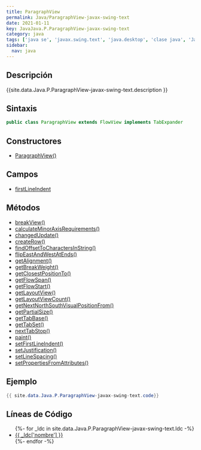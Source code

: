 ```yaml
---
title: ParagraphView
permalink: Java/ParagraphView-javax-swing-text
date: 2021-01-11
key: JavaJava.P.ParagraphView-javax-swing-text
category: java
tags: ['java se', 'javax.swing.text', 'java.desktop', 'clase java', 'Java 1.0']
sidebar: 
  nav: java
---
```


## Descripción
{{site.data.Java.P.ParagraphView-javax-swing-text.description }}

## Sintaxis
~~~java
public class ParagraphView extends FlowView implements TabExpander
~~~

## Constructores
* [ParagraphView()](/Java/ParagraphView-javax-swing-text/ParagraphView/)

## Campos
* [firstLineIndent](/Java/ParagraphView-javax-swing-text/firstLineIndent)

## Métodos
* [breakView()](/Java/ParagraphView-javax-swing-text/breakView)
* [calculateMinorAxisRequirements()](/Java/ParagraphView-javax-swing-text/calculateMinorAxisRequirements)
* [changedUpdate()](/Java/ParagraphView-javax-swing-text/changedUpdate)
* [createRow()](/Java/ParagraphView-javax-swing-text/createRow)
* [findOffsetToCharactersInString()](/Java/ParagraphView-javax-swing-text/findOffsetToCharactersInString)
* [flipEastAndWestAtEnds()](/Java/ParagraphView-javax-swing-text/flipEastAndWestAtEnds)
* [getAlignment()](/Java/ParagraphView-javax-swing-text/getAlignment)
* [getBreakWeight()](/Java/ParagraphView-javax-swing-text/getBreakWeight)
* [getClosestPositionTo()](/Java/ParagraphView-javax-swing-text/getClosestPositionTo)
* [getFlowSpan()](/Java/ParagraphView-javax-swing-text/getFlowSpan)
* [getFlowStart()](/Java/ParagraphView-javax-swing-text/getFlowStart)
* [getLayoutView()](/Java/ParagraphView-javax-swing-text/getLayoutView)
* [getLayoutViewCount()](/Java/ParagraphView-javax-swing-text/getLayoutViewCount)
* [getNextNorthSouthVisualPositionFrom()](/Java/ParagraphView-javax-swing-text/getNextNorthSouthVisualPositionFrom)
* [getPartialSize()](/Java/ParagraphView-javax-swing-text/getPartialSize)
* [getTabBase()](/Java/ParagraphView-javax-swing-text/getTabBase)
* [getTabSet()](/Java/ParagraphView-javax-swing-text/getTabSet)
* [nextTabStop()](/Java/ParagraphView-javax-swing-text/nextTabStop)
* [paint()](/Java/ParagraphView-javax-swing-text/paint)
* [setFirstLineIndent()](/Java/ParagraphView-javax-swing-text/setFirstLineIndent)
* [setJustification()](/Java/ParagraphView-javax-swing-text/setJustification)
* [setLineSpacing()](/Java/ParagraphView-javax-swing-text/setLineSpacing)
* [setPropertiesFromAttributes()](/Java/ParagraphView-javax-swing-text/setPropertiesFromAttributes)

## Ejemplo
~~~java
{{ site.data.Java.P.ParagraphView-javax-swing-text.code}}
~~~

## Líneas de Código
<ul>
{%- for _ldc in site.data.Java.P.ParagraphView-javax-swing-text.ldc -%}
   <li>
       <a href="{{_ldc['url'] }}">{{ _ldc['nombre'] }}</a>
   </li>
{%- endfor -%}
</ul>
